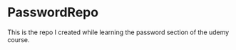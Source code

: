 # PasswordRepo
This is the repo I created while learning the password section of the udemy course. 
